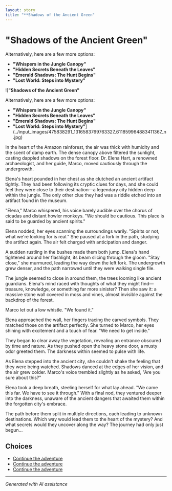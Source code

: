 ```yaml
---
layout: story
title: "**Shadows of the Ancient Green"
---
```


# **"Shadows of the Ancient Green"**

Alternatively, here are a few more options:

- **"Whispers in the Jungle Canopy"**
- **"Hidden Secrets Beneath the Leaves"**
- **"Emerald Shadows: The Hunt Begins"**
- **"Lost World: Steps into Mystery"**

![**"Shadows of the Ancient Green"**

Alternatively, here are a few more options:

- **"Whispers in the Jungle Canopy"**
- **"Hidden Secrets Beneath the Leaves"**
- **"Emerald Shadows: The Hunt Begins"**
- **"Lost World: Steps into Mystery"**](../input_images/475838291_1316583769763327_611859964883411367_n.jpg)

In the heart of the Amazon rainforest, the air was thick with humidity and the scent of damp earth. The dense canopy above filtered the sunlight, casting dappled shadows on the forest floor. Dr. Elena Hart, a renowned archaeologist, and her guide, Marco, moved cautiously through the undergrowth.

Elena's heart pounded in her chest as she clutched an ancient artifact tightly. They had been following its cryptic clues for days, and she could feel they were close to their destination—a legendary city hidden deep within the jungle. The only other clue they had was a riddle etched into an artifact found in the museum.

"Elena," Marco whispered, his voice barely audible over the chorus of cicadas and distant howler monkeys. "We should be cautious. This place is said to be guarded by ancient spirits."

Elena nodded, her eyes scanning the surroundings warily. "Spirits or not, what we're looking for is real." She paused at a fork in the path, studying the artifact again. The air felt charged with anticipation and danger.

A sudden rustling in the bushes made them both jump. Elena's hand tightened around her flashlight, its beam slicing through the gloom. "Stay close," she murmured, leading the way down the left fork. The undergrowth grew denser, and the path narrowed until they were walking single file.

The jungle seemed to close in around them, the trees looming like ancient guardians. Elena's mind raced with thoughts of what they might find—treasure, knowledge, or something far more sinister? Then she saw it: a massive stone wall covered in moss and vines, almost invisible against the backdrop of the forest.

Marco let out a low whistle. "We found it."

Elena approached the wall, her fingers tracing the carved symbols. They matched those on the artifact perfectly. She turned to Marco, her eyes shining with excitement and a touch of fear. "We need to get inside."

They began to clear away the vegetation, revealing an entrance obscured by time and nature. As they pushed open the heavy stone door, a musty odor greeted them. The darkness within seemed to pulse with life.

As Elena stepped into the ancient city, she couldn't shake the feeling that they were being watched. Shadows danced at the edges of her vision, and the air grew colder. Marco's voice trembled slightly as he asked, "Are you sure about this?"

Elena took a deep breath, steeling herself for what lay ahead. "We came this far. We have to see it through." With a final nod, they ventured deeper into the darkness, unaware of the ancient dangers that awaited them within the forgotten city's embrace.

The path before them split in multiple directions, each leading to unknown destinations. Which way would lead them to the heart of the mystery? And what secrets would they uncover along the way? The journey had only just begun...


## Choices

* [Continue the adventure](./20221013_125636)
* [Continue the adventure](./314598570_5848149695279418_2663164436116368473_n)
* [Continue the adventure](./130188528_3781238605303881_7510459135709865265_n)


---
*Generated with AI assistance*
